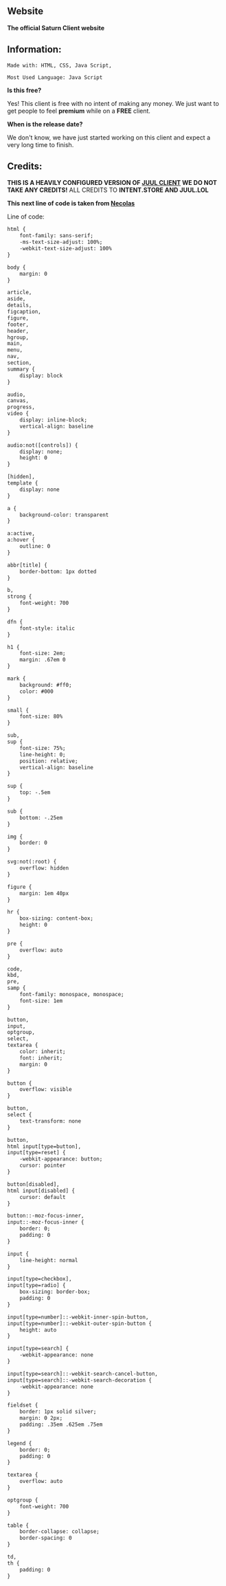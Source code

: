 ## Website
**The official __Saturn Client__ website**

## Information:
```Made with: HTML, CSS, Java Script,```

```Most Used Language: Java Script```

**Is this free?**

Yes! This client is free with no intent of making any money.
We just want to get people to feel **premium** while on a **FREE** client.

**When is the release date?**

We don't know, we have just started working on this client and expect a very long time to finish.

## Credits:
**THIS IS A HEAVILY CONFIGURED VERSION OF [JUUL CLIENT](https://juul.lol) WE DO NOT TAKE ANY CREDITS!**
ALL CREDITS TO **INTENT.STORE AND JUUL.LOL**

**This next line of code is taken from [Necolas](github.com/necolas/normalize.css)**

Line of code:

```HTML
html {
    font-family: sans-serif;
    -ms-text-size-adjust: 100%;
    -webkit-text-size-adjust: 100%
}

body {
    margin: 0
}

article,
aside,
details,
figcaption,
figure,
footer,
header,
hgroup,
main,
menu,
nav,
section,
summary {
    display: block
}

audio,
canvas,
progress,
video {
    display: inline-block;
    vertical-align: baseline
}

audio:not([controls]) {
    display: none;
    height: 0
}

[hidden],
template {
    display: none
}

a {
    background-color: transparent
}

a:active,
a:hover {
    outline: 0
}

abbr[title] {
    border-bottom: 1px dotted
}

b,
strong {
    font-weight: 700
}

dfn {
    font-style: italic
}

h1 {
    font-size: 2em;
    margin: .67em 0
}

mark {
    background: #ff0;
    color: #000
}

small {
    font-size: 80%
}

sub,
sup {
    font-size: 75%;
    line-height: 0;
    position: relative;
    vertical-align: baseline
}

sup {
    top: -.5em
}

sub {
    bottom: -.25em
}

img {
    border: 0
}

svg:not(:root) {
    overflow: hidden
}

figure {
    margin: 1em 40px
}

hr {
    box-sizing: content-box;
    height: 0
}

pre {
    overflow: auto
}

code,
kbd,
pre,
samp {
    font-family: monospace, monospace;
    font-size: 1em
}

button,
input,
optgroup,
select,
textarea {
    color: inherit;
    font: inherit;
    margin: 0
}

button {
    overflow: visible
}

button,
select {
    text-transform: none
}

button,
html input[type=button],
input[type=reset] {
    -webkit-appearance: button;
    cursor: pointer
}

button[disabled],
html input[disabled] {
    cursor: default
}

button::-moz-focus-inner,
input::-moz-focus-inner {
    border: 0;
    padding: 0
}

input {
    line-height: normal
}

input[type=checkbox],
input[type=radio] {
    box-sizing: border-box;
    padding: 0
}

input[type=number]::-webkit-inner-spin-button,
input[type=number]::-webkit-outer-spin-button {
    height: auto
}

input[type=search] {
    -webkit-appearance: none
}

input[type=search]::-webkit-search-cancel-button,
input[type=search]::-webkit-search-decoration {
    -webkit-appearance: none
}

fieldset {
    border: 1px solid silver;
    margin: 0 2px;
    padding: .35em .625em .75em
}

legend {
    border: 0;
    padding: 0
}

textarea {
    overflow: auto
}

optgroup {
    font-weight: 700
}

table {
    border-collapse: collapse;
    border-spacing: 0
}

td,
th {
    padding: 0
}
```
